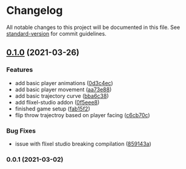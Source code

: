 # Changelog

All notable changes to this project will be documented in this file. See [standard-version](https://github.com/conventional-changelog/standard-version) for commit guidelines.

## [0.1.0](https://github.com/RichardBray/yeti-project/compare/v0.0.1...v0.1.0) (2021-03-26)


### Features

* add basic player animations ([0d3c4ec](https://github.com/RichardBray/yeti-project/commit/0d3c4ecd35864dfd5f77b6670712e9c0ae1cffef))
* add basic player movement ([aa73e88](https://github.com/RichardBray/yeti-project/commit/aa73e88b310892f86026cb6e2b1b87183e6907cd))
* add basic trajectory curve ([bba6c38](https://github.com/RichardBray/yeti-project/commit/bba6c38813f2bbac00c9e28dde8eb62343f62f17))
* add flixel-studio addon ([0f5eee8](https://github.com/RichardBray/yeti-project/commit/0f5eee85fc16683bf4df8380d23f8dcae3cd75b2))
* finished game setup ([fab15f2](https://github.com/RichardBray/yeti-project/commit/fab15f27111523cd82030441bbcecfbe2b58778b))
* flip throw trajectroy based on player facing ([c6cb70c](https://github.com/RichardBray/yeti-project/commit/c6cb70c0b8245f9539ea5a3ce8b21e7ee9781937))


### Bug Fixes

* issue with flixel studio breaking compilation ([859143a](https://github.com/RichardBray/yeti-project/commit/859143ae28a4df05fa9b4c7c037b2041503c4878))

### 0.0.1 (2021-03-02)
